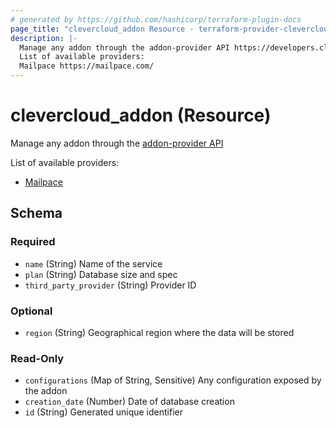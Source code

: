 ```yaml
---
# generated by https://github.com/hashicorp/terraform-plugin-docs
page_title: "clevercloud_addon Resource - terraform-provider-clevercloud"
description: |-
  Manage any addon through the addon-provider API https://developers.clever-cloud.com/doc/extend/add-ons-api/#add-on-provider-api
  List of available providers:
  Mailpace https://mailpace.com/
---
```


# clevercloud_addon (Resource)

Manage any addon through the [addon-provider API](https://developers.clever-cloud.com/doc/extend/add-ons-api/#add-on-provider-api)


List of available providers:

* [Mailpace](https://mailpace.com/)



<!-- schema generated by tfplugindocs -->
## Schema

### Required

- `name` (String) Name of the service
- `plan` (String) Database size and spec
- `third_party_provider` (String) Provider ID

### Optional

- `region` (String) Geographical region where the data will be stored

### Read-Only

- `configurations` (Map of String, Sensitive) Any configuration exposed by the addon
- `creation_date` (Number) Date of database creation
- `id` (String) Generated unique identifier
